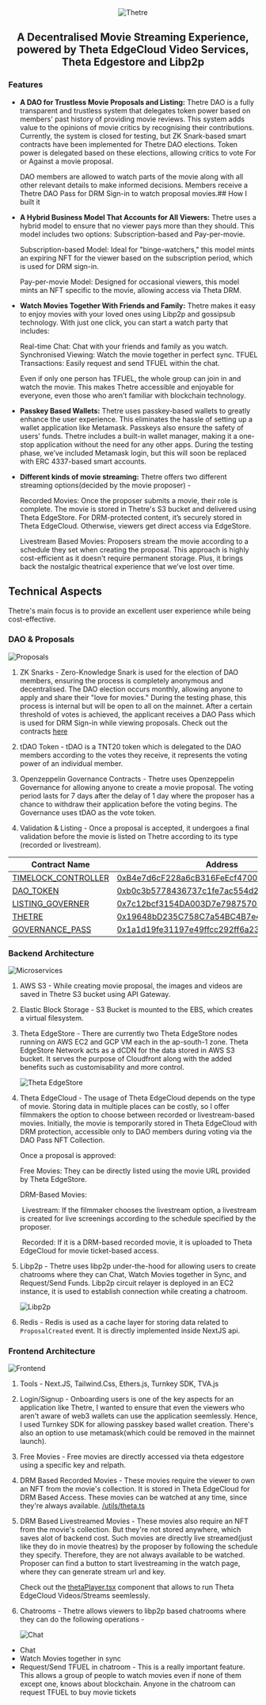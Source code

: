 <div align="center">
    <img src="https://data.thetaedgestore.com/api/v2/data/0x5fe701fdc26e01f8698cd546ee16a7920df1a537322cb631eb08d76e5aa0162d" alt="Thetre">
    <h2>A Decentralised Movie Streaming Experience, powered by Theta EdgeCloud Video Services, Theta Edgestore and Libp2p</h2>
</div>

### Features
- **A DAO for Trustless Movie Proposals and Listing:** Thetre DAO is a fully transparent and trustless system that delegates token power based on members' past history of providing movie reviews. This system adds value to the opinions of movie critics by recognising their contributions. Currently, the system is closed for testing, but ZK Snark-based smart contracts have been implemented for Thetre DAO elections. Token power is delegated based on these elections, allowing critics to vote For or Against a movie proposal.

     DAO members are allowed to watch parts of the movie along with all other relevant details to make informed decisions. Members receive a Thetre DAO Pass for DRM Sign-in to watch proposal movies.## How I built it

- **A Hybrid Business Model That Accounts for All Viewers:** Thetre uses a hybrid model to ensure that no viewer pays more than they should. This model includes two options: Subscription-based and Pay-per-movie.

     Subscription-based Model: Ideal for "binge-watchers," this model mints an expiring NFT for the viewer based on the subscription period, which is used for DRM sign-in.

     Pay-per-movie Model: Designed for occasional viewers, this model mints an NFT specific to the movie, allowing access via Theta DRM.

- **Watch Movies Together With Friends and Family:** Thetre makes it easy to enjoy movies with your loved ones using Libp2p and gossipsub technology. With just one click, you can start a watch party that includes:

     Real-time Chat: Chat with your friends and family as you watch.
     Synchronised Viewing: Watch the movie together in perfect sync.
     TFUEL Transactions: Easily request and send TFUEL within the chat.

     Even if only one person has TFUEL, the whole group can join in and watch the movie. This makes Thetre accessible and enjoyable for everyone, even those who aren’t familiar with blockchain technology.

- **Passkey Based Wallets:** Thetre uses passkey-based wallets to greatly enhance the user experience. This eliminates the hassle of setting up a wallet application like Metamask. Passkeys also ensure the safety of users' funds. Thetre includes a built-in wallet manager, making it a one-stop application without the need for any other apps. During the testing phase, we’ve included Metamask login, but this will soon be replaced with ERC 4337-based smart accounts.

- **Different kinds of movie streaming:** Thetre offers two different streaming options(decided by the movie proposer) -

     Recorded Movies: Once the proposer submits a movie, their role is complete. The movie is stored in Thetre's S3 bucket and delivered using Theta EdgeStore. For DRM-protected content, it’s securely stored in Theta EdgeCloud. Otherwise, viewers get direct access via EdgeStore.

     Livestream Based Movies: Proposers stream the movie according to a schedule they set when creating the proposal. This approach is highly cost-efficient as it doesn't require permanent storage. Plus, it brings back the nostalgic theatrical experience that we’ve lost over time.

## Technical Aspects
Thetre's main focus is to provide an excellent user experience while being cost-effective.

### DAO & Proposals
![Proposals](https://d112y698adiu2z.cloudfront.net/photos/production/software_photos/002/967/682/datas/original.png)

1. ZK Snarks - Zero-Knowledge Snark is used for the election of DAO members, ensuring the process is completely anonymous and decentralised. The DAO election occurs monthly, allowing anyone to apply and share their "love for movies." During the testing phase, this process is internal but will be open to all on the mainnet. After a certain threshold of votes is achieved, the applicant receives a DAO Pass which is used for DRM Sign-in while viewing proposals. 
    Check out the contracts [here](https://github.com/ThetreLive/thetre-contracts/tree/master/contracts/ThetreDAOElection)

2. tDAO Token - tDAO is a TNT20 token which is delegated to the DAO members according to the votes they receive, it represents the voting power of an individual member.

3. Openzeppelin Governance Contracts - Thetre uses Openzeppelin Governance for allowing anyone to create a movie proposal. The voting period lasts for 7 days after the delay of 1 day where the proposer has a chance to withdraw their application before the voting begins. The Governance uses tDAO as the vote token.

4. Validation & Listing - Once a proposal is accepted, it undergoes a final validation before the movie is listed on Thetre according to its type (recorded or livestream).

| Contract Name        | Address                                    |
|----------------------|--------------------------------------------|
| [TIMELOCK_CONTROLLER](https://github.com/OpenZeppelin/openzeppelin-contracts/blob/master/contracts/governance/TimelockController.sol)  | [0xB4e7d6cF228a6cB316FeEcf4700BE133257eFF47](https://testnet-explorer.thetatoken.org/account/0xB4e7d6cF228a6cB316FeEcf4700BE133257eFF47) |
| [DAO_TOKEN](https://github.com/ThetreLive/thetre-contracts/blob/master/contracts/ThetreListings/DAOToken.sol)            | [0xb0c3b5778436737c1fe7ac554d2ea9180A620574](https://testnet-explorer.thetatoken.org/account/0xb0c3b5778436737c1fe7ac554d2ea9180A620574) |
| [LISTING_GOVERNER](https://github.com/ThetreLive/thetre-contracts/blob/master/contracts/ThetreListings/ListingGoverner.sol)     | [0x7c12bcf3154DA003D7e79875707cC3aa393a3646](https://testnet-explorer.thetatoken.org/account/0x7c12bcf3154DA003D7e79875707cC3aa393a3646) |
| [THETRE](https://github.com/ThetreLive/thetre-contracts/blob/master/contracts/Thetre.sol)               | [0x19648bD235C758C7a54BC4B7e4d8Faf67a8a44EE](https://testnet-explorer.thetatoken.org/account/0x19648bD235C758C7a54BC4B7e4d8Faf67a8a44EE) |
| [GOVERNANCE_PASS](https://github.com/ThetreLive/thetre-contracts/blob/master/contracts/ThetreTicket.sol)      | [0x1a1d19fe31197e49ffcc292ff6a23c4fefb3ff39](https://testnet-explorer.thetatoken.org/account/0x1a1d19fe31197e49ffcc292ff6a23c4fefb3ff39) |


### Backend Architecture
![Microservices](https://data.thetaedgestore.com/api/v2/data/0x2c8aa4e185b1b735b9f5143a508d494f637cfbb0327c2542fcc95a0c85369e44/)

1. AWS S3 - While creating movie proposal, the images and videos are saved in Thetre S3 bucket using API Gateway.

2. Elastic Block Storage - S3 Bucket is mounted to the EBS, which creates a virtual filesystem.

3. Theta EdgeStore - There are currently two Theta EdgeStore nodes running on AWS EC2 and GCP VM each in the ap-south-1 zone. Theta EdgeStore Network acts as a dCDN for the data stored in AWS S3 bucket. It serves the purpose of Cloudfront along with the added benefits such as customisability and more control.

     ![Theta EdgeStore](https://data.thetaedgestore.com/api/v2/data/0x4686ab03d5b71f07ec3dad077be8e8bccf07e7b03a9db16d1710ee94d587f714/)

4. Theta EdgeCloud - The usage of Theta EdgeCloud depends on the type of movie. Storing data in multiple places can be costly, so I offer filmmakers the option to choose between recorded or livestream-based movies. Initially, the movie is temporarily stored in Theta EdgeCloud with DRM protection, accessible only to DAO members during voting via the DAO Pass NFT Collection.

     Once a proposal is approved:

     Free Movies: They can be directly listed using the movie URL provided by Theta EdgeStore.

     DRM-Based Movies:

      &nbsp;Livestream: If the filmmaker chooses the livestream option, a livestream is created for live screenings according to the schedule specified by the proposer.

      &nbsp;Recorded: If it is a DRM-based recorded movie, it is uploaded to Theta EdgeCloud for movie ticket-based access.

5. Libp2p - Thetre uses libp2p under-the-hood for allowing users to create chatrooms where they can Chat, Watch Movies together in Sync, and Request/Send Funds. Libp2p circuit relayer is deployed in an EC2 instance, it is used to establish connection while creating a chatroom. 

      ![Libp2p](https://data.thetaedgestore.com/api/v2/data/0x0a0d993408be00ff0d3fb6c14b2fddb7cf13392848e0ec44f359a9ab235cfec9/)

6. Redis - Redis is used as a cache layer for storing data related to ```ProposalCreated``` event. It is directly implemented inside NextJS api.

### Frontend Architecture

![Frontend](https://data.thetaedgestore.com/api/v2/data/0xf4a6d9bf7d11914bc877ef34969fb798878ed61fe98f300a9a3d763af2caa446)

1. Tools - Next.JS, Tailwind.Css, Ethers.js, Turnkey SDK, TVA.js

2. Login/Signup - Onboarding users is one of the key aspects for an application like Thetre, I wanted to ensure that even the viewers who aren't aware of web3 wallets can use the application seemlessly. Hence, I used Turnkey SDK for allowing passkey based wallet creation. There's also an option to use metamask(which could be removed in the mainnet launch). 

3. Free Movies - Free movies are directly accessed via theta edgestore using a specific key and relpath.

4. DRM Based Recorded Movies - These movies require the viewer to own an NFT from the movie's collection. It is stored in Theta EdgeCloud for DRM Based Access. These movies can be watched at any time, since they're always available. [/utils/theta.ts](https://github.com/ThetreLive/thetre-website/blob/master/src/utils/theta.ts)

5. DRM Based Livestreamed Movies - These movies also require an NFT from the movie's collection. But they're not stored anywhere, which saves alot of backend cost. Such movies are directly live streamed(just like they do in movie theatres) by the proposer by following the schedule they specify. Therefore, they are not always available to be watched. Proposer can find a button to start livestreaming in the watch page, where they can generate stream url and key.

    Check out the [thetaPlayer.tsx](https://github.com/ThetreLive/thetre-website/blob/master/src/components/thetaPlayer.tsx) component that allows to run Theta EdgeCloud Videos/Streams seemlessly.

6. Chatrooms - Thetre allows viewers to libp2p based chatrooms where they can do the following operations - 

    ![Chat](https://d112y698adiu2z.cloudfront.net/photos/production/software_photos/002/962/151/datas/original.png)

- Chat
- Watch Movies together in sync
- Request/Send TFUEL in chatroom - This is a really important feature. This allows a group of people to watch movies even if none of them except one, knows about blockchain. Anyone in the chatroom can request TFUEL to buy movie tickets